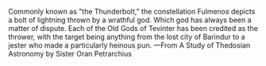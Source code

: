 Commonly known as "the Thunderbolt," the constellation Fulmenos depicts a bolt of lightning thrown by a wrathful god. Which god has always been a matter of dispute. Each of the Old Gods of Tevinter has been credited as the thrower, with the target being anything from the lost city of Barindur to a jester who made a particularly heinous pun.
—From A Study of Thedosian Astronomy by Sister Oran Petrarchius
